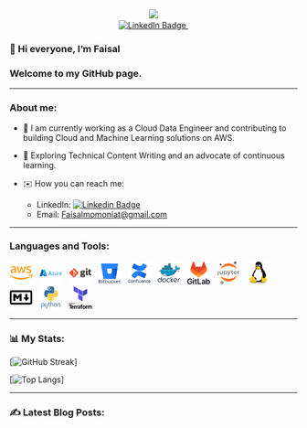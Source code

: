 
<div id="header" align="center">
  <img src="https://camo.githubusercontent.com/c1dcb74cc1c1835b1d716f5051499a2814c683c806b15f04b0eba492863703e9/68747470733a2f2f63646e2e6472696262626c652e636f6d2f75736572732f3733303730332f73637265656e73686f74732f363538313234332f6176656e746f2e676966" width="100"/>
</div>

<div id="badges" align="center">
  <a href="https://www.linkedin.com/in/faisalmomoniat/">
    <img src="https://img.shields.io/badge/LinkedIn-blue?style=for-the-badge&logo=linkedin&logoColor=white" alt="LinkedIn Badge"/>
</a>
  
  <img src="https://komarev.com/ghpvc/?username=your-github-username&style=flat-square&color=blue" alt=""/> 
  </a>

</div>

### 👋 Hi everyone, I’m Faisal

### Welcome to my GitHub page. 
___

### About me: 

- 🔭 I am currently working as a Cloud Data Engineer and contributing to building Cloud and Machine Learning solutions on AWS.

- 🌱 Exploring Technical Content Writing and an advocate of continuous learning. 

- ✉️ How you can reach me: 
    - LinkedIn: [![Linkedin Badge](https://img.shields.io/badge/-Faisal-blue?style=flat&logo=Linkedin&logoColor=white)](https://www.linkedin.com/in/faisalmomoniat)
    - Email: Faisalmomoniat@gmail.com

---

### Languages and Tools: 

<div>
  <img src="https://github.com/devicons/devicon/blob/master/icons/amazonwebservices/amazonwebservices-plain-wordmark.svg" title="AWS" alt="AWS" width="40" height="40"/>
  &nbsp;
  <img src="https://github.com/devicons/devicon/blob/master/icons/azure/azure-original-wordmark.svg" title="Azure" alt="Azure" width="40" height="40"/>
  &nbsp;
  <img src="https://github.com/devicons/devicon/blob/master/icons/git/git-original-wordmark.svg" title="Git" **alt="Git" width="40" height="40"/>
  &nbsp;
  <img src="https://github.com/devicons/devicon/blob/master/icons/bitbucket/bitbucket-original-wordmark.svg" title="Bitbucket" **alt="Bitbucket" width="40" height="40"/>
  &nbsp;
  <img src="https://github.com/devicons/devicon/blob/master/icons/confluence/confluence-original-wordmark.svg" title="Confluence" **alt="Confluence" width="40" height="40"/>
  &nbsp;
  <img src="https://github.com/devicons/devicon/blob/master/icons/docker/docker-original-wordmark.svg" title="Docker" **alt="Docker" width="40" height="40"/>
  &nbsp;
  <img src="https://github.com/devicons/devicon/blob/master/icons/gitlab/gitlab-original-wordmark.svg" title="Gitlab" **alt="Gitlab" width="40" height="40"/>
  &nbsp;
  <img src="https://github.com/devicons/devicon/blob/master/icons/jupyter/jupyter-original-wordmark.svg" title="Jupyter" **alt="Jupyter" width="40" height="40"/>
  &nbsp;
  <img src="https://github.com/devicons/devicon/blob/master/icons/linux/linux-original.svg" title="Linux" **alt="Linux" width="40" height="40"/>
  &nbsp;
  <img src="https://github.com/devicons/devicon/blob/master/icons/markdown/markdown-original.svg" title="Markdown" **alt="Markdown" width="40" height="40"/>
  &nbsp;
  <img src="https://github.com/devicons/devicon/blob/master/icons/python/python-original-wordmark.svg" title="Python" **alt="Python" width="40" height="40"/>
  &nbsp;
  <img src="https://github.com/devicons/devicon/blob/master/icons/terraform/terraform-original-wordmark.svg" title="Terraform" **alt="Terraform" width="40" height="40"/>
  &nbsp;
</div>

---

### 📊 My Stats:

[![GitHub Streak](http://github-readme-streak-stats.herokuapp.com?user=faisalm1997&theme=dark&background=000000)]

[![Top Langs](https://github-readme-stats.vercel.app/api/top-langs/?username=faisalm1997&layout=compact&theme=vision-friendly-dark)]

---

### ✍️ Latest Blog Posts: 

